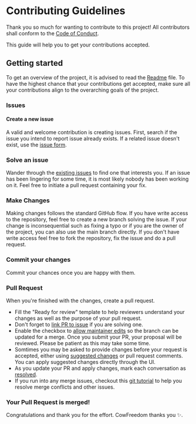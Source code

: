 # Contributing Guidelines

Thank you so much for wanting to contribute to this project!
All contributors shall conform to the [Code of Conduct](./CODE_OF_CONDUCT.md).

This guide will help you to get your contributions accepted.

## Getting started

To get an overview of the project, it is advised to read the [Readme](README.md) file. To have the highest chance that your contributions get accepted, make sure all your contributions align to the overarching goals of the project.

### Issues

#### Create a new issue

A valid and welcome contribution is creating issues. First, search if the issue you intend to report issue already exists.
If a related issue doesn't exist, use the [issue form](https://github.com/cowfreedom/gpu_dotproduct/issues/new/choose).

### Solve an issue

Wander through the [existing issues](https://github.com/cowfreedom/gpu_dotproduct/issues) to find one that interests you. If an issue has been lingering for
some time, it is most likely nobody has been working on it. Feel free to initiate a pull request containing your fix.

### Make Changes

Making changes follows the standard GitHub flow. If you have write access to the repository, feel free to create a new branch solving the issue. If your change is inconsequential such as fixing a typo or if you are the owner of the project, you can also use the main branch directly. If you don't have write access feel free to fork the repository, fix the issue and do a pull request.

### Commit your changes

Commit your chances once you are happy with them.

### Pull Request

When you're finished with the changes, create a pull request.
- Fill the "Ready for review" template to help reviewers understand your changes as well as the purpose of your pull request.
- Don't forget to [link PR to issue](https://docs.github.com/en/issues/tracking-your-work-with-issues/linking-a-pull-request-to-an-issue) if you are solving one.
- Enable the checkbox to [allow maintainer edits](https://docs.github.com/en/github/collaborating-with-issues-and-pull-requests/allowing-changes-to-a-pull-request-branch-created-from-a-fork) so the branch can be updated for a merge.
Once you submit your PR, your proposal will be reviewed. Please be patient as this may take some time.
- Somtimes you may be asked to provide changes before your request is accepted, either using [suggested changes](https://docs.github.com/en/github/collaborating-with-issues-and-pull-requests/incorporating-feedback-in-your-pull-request) or pull request comments. You can apply suggested changes directly through the UI.
- As you update your PR and apply changes, mark each conversation as [resolved](https://docs.github.com/en/github/collaborating-with-issues-and-pull-requests/commenting-on-a-pull-request#resolving-conversations).
- If you run into any merge issues, checkout this [git tutorial](https://github.com/skills/resolve-merge-conflicts) to help you resolve merge conflicts and other issues.

### Your Pull Request is merged!

Congratulations and thank you for the effort. CowFreedom thanks you :sparkles:.
